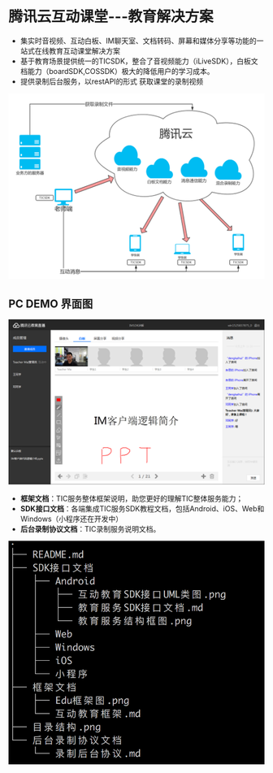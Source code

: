 # 腾讯云互动课堂---教育解决方案
* 集实时音视频、互动白板、IM聊天室、文档转码、屏幕和媒体分享等功能的一站式在线教育互动课堂解决方案
* 基于教育场景提供统一的TICSDK，整合了音视频能力（iLiveSDK），白板文档能力（boardSDK,COSSDK）极大的降低用户的学习成本。
* 提供录制后台服务，以restAPI的形式 获取课堂的录制视频


![框架示意图](./腾讯云框架示意图.png)












## PC DEMO 界面图
![PC界面截图](./PC老师端截图.png)











* **框架文档**：TIC服务整体框架说明，助您更好的理解TIC整体服务能力；
* **SDK接口文档**：各端集成TIC服务SDK教程文档，包括Android、iOS、Web和Windows（小程序还在开发中）
* **后台录制协议文档**：TIC录制服务说明文档。


![项目目录结构](./目录结构.png)
